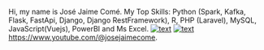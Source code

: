 Hi, my name is José Jaime Comé. My Top Skills: Python (Spark, Kafka, Flask, FastApi, Django, Django RestFramework), R, PHP (Laravel), MySQL, JavaScript(Vuejs), PowerBI and Ms Excel.
[![text](https://img.shields.io/badge/LinkedIn-0077B5?style=for-the-badge&logo=linkedin&logoColor=white)](https://www.linkedin.com/in/https://www.linkedin.com/in/josejaimecome)
[![text](https://img.shields.io/badge/YouTube-red?style=for-the-badge&logo=youtube&logoColor=white)](https://www.youtube.com/@josejaimecome)
 https://www.youtube.com/@josejaimecome.
